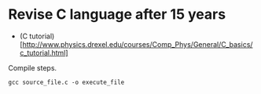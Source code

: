 # Revise C language after 15 years

* (C tutorial)[http://www.physics.drexel.edu/courses/Comp_Phys/General/C_basics/c_tutorial.html]

Compile steps.

`gcc source_file.c -o execute_file`
